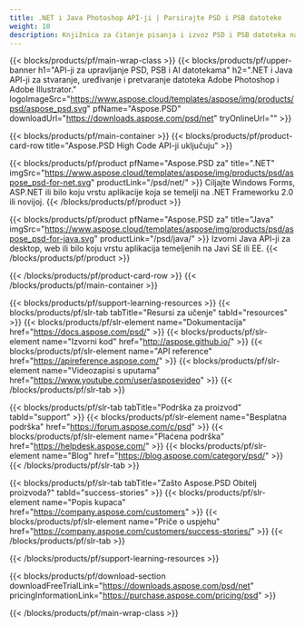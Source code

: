 ```yaml
---
title: .NET i Java Photoshop API-ji | Parsirajte PSD i PSB datoteke
weight: 10
description: Knjižnica za čitanje pisanja i izvoz PSD i PSB datoteka na više platformi. Izdvojite i manipulirajte slojevima bez instaliranog Photoshopa.
---
```


{{< blocks/products/pf/main-wrap-class >}}
{{< blocks/products/pf/upper-banner h1="API-ji za upravljanje PSD, PSB i AI datotekama" h2=".NET i Java API-ji za stvaranje, uređivanje i pretvaranje datoteka Adobe Photoshop i Adobe Illustrator." logoImageSrc="https://www.aspose.cloud/templates/aspose/img/products/psd/aspose_psd.svg" pfName="Aspose.PSD" downloadUrl="https://downloads.aspose.com/psd/net" tryOnlineUrl="" >}}

{{< blocks/products/pf/main-container >}}
{{< blocks/products/pf/product-card-row title="Aspose.PSD High Code API-ji uključuju" >}}

{{< blocks/products/pf/product pfName="Aspose.PSD za" title=".NET" imgSrc="https://www.aspose.cloud/templates/aspose/img/products/psd/aspose_psd-for-net.svg" productLink="/psd/net/" >}}
Ciljajte Windows Forms, ASP.NET ili bilo koju vrstu aplikacije koja se temelji na .NET Frameworku 2.0 ili novijoj.
{{< /blocks/products/pf/product >}}

{{< blocks/products/pf/product pfName="Aspose.PSD za" title="Java" imgSrc="https://www.aspose.cloud/templates/aspose/img/products/psd/aspose_psd-for-java.svg" productLink="/psd/java/" >}}
Izvorni Java API-ji za desktop, web ili bilo koju vrstu aplikacija temeljenih na Javi SE ili EE.
{{< /blocks/products/pf/product >}}

{{< /blocks/products/pf/product-card-row >}}
{{< /blocks/products/pf/main-container >}}

{{< blocks/products/pf/support-learning-resources >}}
{{< blocks/products/pf/slr-tab tabTitle="Resursi za učenje" tabId="resources" >}}
{{< blocks/products/pf/slr-element name="Dokumentacija" href="https://docs.aspose.com/psd/" >}}
{{< blocks/products/pf/slr-element name="Izvorni kod" href="http://aspose.github.io/" >}}
{{< blocks/products/pf/slr-element name="API reference" href="https://apireference.aspose.com/" >}}
{{< blocks/products/pf/slr-element name="Videozapisi s uputama" href="https://www.youtube.com/user/asposevideo" >}}
{{< /blocks/products/pf/slr-tab >}}

{{< blocks/products/pf/slr-tab tabTitle="Podrška za proizvod" tabId="support" >}}
{{< blocks/products/pf/slr-element name="Besplatna podrška" href="https://forum.aspose.com/c/psd" >}}
{{< blocks/products/pf/slr-element name="Plaćena podrška" href="https://helpdesk.aspose.com/" >}}
{{< blocks/products/pf/slr-element name="Blog" href="https://blog.aspose.com/category/psd/" >}}
{{< /blocks/products/pf/slr-tab >}}

{{< blocks/products/pf/slr-tab tabTitle="Zašto Aspose.PSD Obitelj proizvoda?" tabId="success-stories" >}}
{{< blocks/products/pf/slr-element name="Popis kupaca" href="https://company.aspose.com/customers" >}}
{{< blocks/products/pf/slr-element name="Priče o uspjehu" href="https://company.aspose.com/customers/success-stories/" >}}
{{< /blocks/products/pf/slr-tab >}}

{{< /blocks/products/pf/support-learning-resources >}}

{{< blocks/products/pf/download-section downloadFreeTrialLink="https://downloads.aspose.com/psd/net" pricingInformationLink="https://purchase.aspose.com/pricing/psd" >}}

{{< /blocks/products/pf/main-wrap-class >}}
